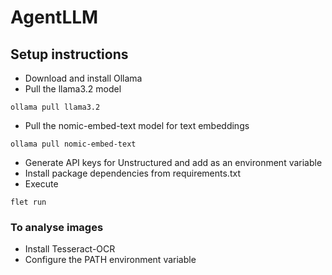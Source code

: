 # AgentLLM
## Setup instructions
- Download and install Ollama
- Pull the llama3.2 model
```console
ollama pull llama3.2
```
- Pull the nomic-embed-text model for text embeddings
```console
ollama pull nomic-embed-text
```
- Generate API keys for Unstructured and add as an environment variable
- Install package dependencies from requirements.txt
- Execute
```console
flet run
```
### To analyse images
- Install Tesseract-OCR
- Configure the PATH environment variable

